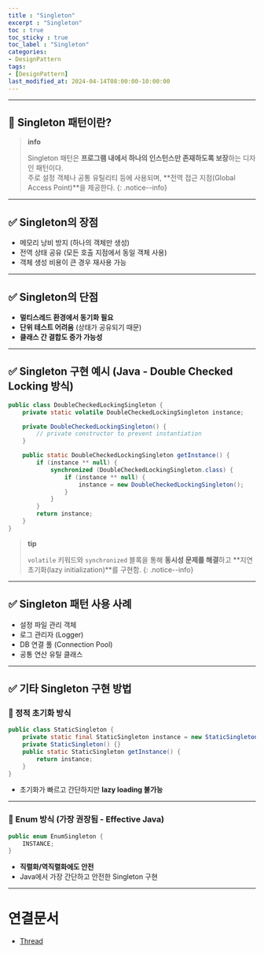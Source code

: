 ```yaml
---
title : "Singleton"
excerpt : "Singleton"
toc : true
toc_sticky : true
toc_label : "Singleton"
categories:
- DesignPattern
tags:
- [DesignPattern]
last_modified_at: 2024-04-14T08:00:00-10:00:00
---
```

  
---
  
## 📌 Singleton 패턴이란?

> **info**
>
> Singleton 패턴은 **프로그램 내에서 하나의 인스턴스만 존재하도록 보장**하는 디자인 패턴이다.  
> 주로 설정 객체나 공통 유틸리티 등에 사용되며, **전역 접근 지점(Global Access Point)**을 제공한다. 
{: .notice--info}  

---
  
## ✅ Singleton의 장점

- 메모리 낭비 방지 (하나의 객체만 생성)
- 전역 상태 공유 (모든 호출 지점에서 동일 객체 사용)
- 객체 생성 비용이 큰 경우 재사용 가능

---
  
## ✅ Singleton의 단점

- **멀티스레드 환경에서 동기화 필요**
- **단위 테스트 어려움** (상태가 공유되기 때문)
- **클래스 간 결합도 증가 가능성**

---
  
## ✅ Singleton 구현 예시 (Java - Double Checked Locking 방식)
  
```java
public class DoubleCheckedLockingSingleton {
    private static volatile DoubleCheckedLockingSingleton instance;

    private DoubleCheckedLockingSingleton() {
        // private constructor to prevent instantiation
    }

    public static DoubleCheckedLockingSingleton getInstance() {
        if (instance ** null) {
            synchronized (DoubleCheckedLockingSingleton.class) {
                if (instance ** null) {
                    instance = new DoubleCheckedLockingSingleton();
                }
            }
        }
        return instance;
    }
}
```

> **tip**
>
> `volatile` 키워드와 `synchronized` 블록을 통해 **동시성 문제를 해결**하고 **지연 초기화(lazy initialization)**를 구현함. 
{: .notice--info}  

---
  
## ✅ Singleton 패턴 사용 사례

- 설정 파일 관리 객체
- 로그 관리자 (Logger)
- DB 연결 풀 (Connection Pool)
- 공통 연산 유틸 클래스

---
  
## ✅ 기타 Singleton 구현 방법
  
### 🔹 정적 초기화 방식
  
```java
public class StaticSingleton {
    private static final StaticSingleton instance = new StaticSingleton();
    private StaticSingleton() {}
    public static StaticSingleton getInstance() {
        return instance;
    }
}
```

- 초기화가 빠르고 간단하지만 **lazy loading 불가능**

---
  
### 🔹 Enum 방식 (가장 권장됨 - Effective Java)
  
```java
public enum EnumSingleton {
    INSTANCE;
}
```

- **직렬화/역직렬화에도 안전**
- Java에서 가장 간단하고 안전한 Singleton 구현

---
  
# 연결문서
- [Thread](../../servercommon/servercommon-Thread)
